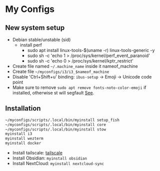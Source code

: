 # My Configs

## New system setup

- Debian stable/unstable (sid)
   - install perf
      - sudo apt install linux-tools-$(uname -r) linux-tools-generic -y
      - sudo sh -c 'echo 1 > /proc/sys/kernel/perf_event_paranoid'
      - sudo sh -c 'echo 0 > /proc/sys/kernel/kptr_restrict'
- Create file named `~/.machine_name` inside it nameof_machine
- Create file `~/myconfigs/i3/i3_$nameof_machine`
- Disable 'Ctrl+Shift+u' binding: `ibus-setup` -> Emoji -> Unicode code point
- Make sure to remove `sudo apt remove fonts-noto-color-emoji` if installed,
  otherwise st will segfault [See](https://git.suckless.org/st/file/FAQ.html#l168).

## Installation

```bash
~/myconfigs/scripts/.local/bin/myinstall setup_fish
~/myconfigs/scripts/.local/bin/myinstall core
~/myconfigs/scripts/.local/bin/myinstall stow
myinstall i3
myinstall wezterm
myinstall docker
```

- Install tailscale: [tailscale](https://tailscale.com/download)
- Install Obsidian: `myinstall obsidian`
- Install NextCloud: `myinstall nextcloud-sync`
